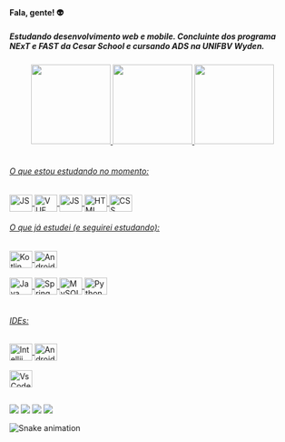 #### Fala, gente! 👽

##### Estudando desenvolvimento web e mobile. Concluinte dos programa NExT e FAST da Cesar School e cursando ADS na UNIFBV Wyden. 


<div align="center">
  <a href="https://github.com/tulioalbu">
  <img height="140em" src="https://github-readme-stats.vercel.app/api?username=tulioalbu&theme=radical"/>
  <img height="140em" src="https://github-readme-stats.vercel.app/api/top-langs/?username=tulioalbu&layout=compact&langs_count=7&theme=radical"/>
  <img height="140em" src="http://github-readme-streak-stats.herokuapp.com?user=tulioalbu&theme=radical&date_format=M%20j%5B%2C%20Y%5D"/>
</div>

<div style="display: inline_block"><br>

###### O que estou estudando no momento: 

 <img align="center" alt="JS" height="30" width="40" src="https://cdn.jsdelivr.net/gh/devicons/devicon/icons/javascript/javascript-original.svg" />
 <img align="center" alt="VUE" height="30" width="40" src="https://cdn.jsdelivr.net/gh/devicons/devicon/icons/vuejs/vuejs-original.svg" />
 <img align="center" alt="JS" height="30" width="40" src="https://cdn.jsdelivr.net/gh/devicons/devicon/icons/nodejs/nodejs-original.svg" />
 <img align="center" alt="HTML" height="30" width="40" src="https://cdn.jsdelivr.net/gh/devicons/devicon/icons/html5/html5-original.svg"/>
 <img align="center" alt="CSS" height="30" width="40" src="https://cdn.jsdelivr.net/gh/devicons/devicon/icons/css3/css3-original.svg" />


###### O que já estudei (e seguirei estudando):

 <img align="center" alt="Kotlin" height="30" width="40" src="https://cdn.jsdelivr.net/gh/devicons/devicon/icons/kotlin/kotlin-original.svg" />
 <img align="center" alt="Android" height="30" width="40" src="https://cdn.jsdelivr.net/gh/devicons/devicon/icons/android/android-original.svg" /> <div style="display: inline_block"><br>
  <img align="center" alt="Java" height="30" width="40" src="https://cdn.jsdelivr.net/gh/devicons/devicon/icons/java/java-original.svg" />        
  <img align="center" alt="Spring" height="30" width="40" src="https://cdn.jsdelivr.net/gh/devicons/devicon/icons/spring/spring-original.svg" />  
  <img align="center" alt="MySQL" height="30" width="40" src="https://cdn.jsdelivr.net/gh/devicons/devicon/icons/mysql/mysql-original.svg" />
  <img align="center" alt="Python" height="30" width="40" src="https://cdn.jsdelivr.net/gh/devicons/devicon/icons/python/python-original.svg" />  <div style="display: inline_block"><br>
 
###### IDEs:
          
  <img align="center" alt="Intellij" height="30" width="40" src="https://cdn.cdnlogo.com/logos/i/41/intellij-idea.svg"/>
  <img align="center" alt="Android Studio" height="30" width="40" src="https://cdn.jsdelivr.net/gh/devicons/devicon/icons/androidstudio/androidstudio-original.svg" /> <div style="display: inline_block"><br>
  <img align="center" alt="VsCode" height="30" width="40" src="https://cdn.jsdelivr.net/gh/devicons/devicon/icons/vscode/vscode-original.svg" />
  </div>
  
##

<div> 
 
  <a href="https://www.linkedin.com/in/tulioalbu/" target="_blank"><img src="https://img.shields.io/badge/-LinkedIn-%230077B5?style=for-the-badge&logo=linkedin&logoColor=white" target="_blank"></a> 
  <a href="https://instagram.com/tulioalbu" target="_blank"><img src="https://img.shields.io/badge/-Instagram-%23E4405F?style=for-the-badge&logo=instagram&logoColor=white" target="_blank"></a>
  <a href="https://www.twitter.com/tulioalbu" target="_blank"><img src="https://img.shields.io/badge/Twitter-1DA1F2?style=for-the-badge&logo=twitter&logoColor=white" target="_blank"></a> 
  <a href = "mailto:tulioalbu@gmail.com"><img src="https://img.shields.io/badge/-Gmail-%23333?style=for-the-badge&logo=gmail&logoColor=white" target="_blank"></a>
  
 ![Snake animation](https://github.com/tulioalbu/tulioalbu/blob/output/github-contribution-grid-snake.svg)
  
  </div>

